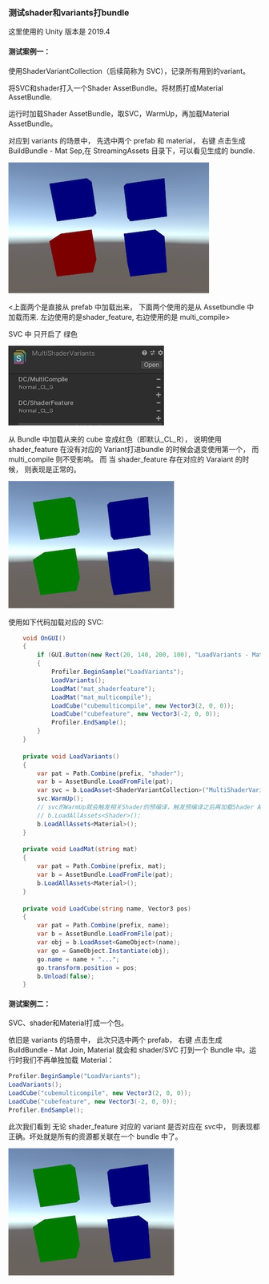 ### 测试shader和variants打bundle

这里使用的 Unity 版本是 2019.4

#### 测试案例一：


使用ShaderVariantCollection（后续简称为 SVC），记录所有用到的variant。

将SVC和shader打入一个Shader AssetBundle。将材质打成Material AssetBundle.

运行时加载Shader AssetBundle，取SVC，WarmUp，再加载Material AssetBundle。

对应到 variants 的场景中， 先选中两个 prefab 和 material， 右键 点击生成 BuildBundle - Mat Sep,在 StreamingAssets 目录下，可以看见生成的 bundle.


![](.github/var1.jpg)

<上面两个是直接从 prefab 中加载出来， 下面两个使用的是从 Assetbundle 中加载而来. 左边使用的是shader_feature, 右边使用的是 multi_compile>

SVC 中 只开启了 绿色

![](.github/var2.jpg)

从 Bundle 中加载从来的 cube 变成红色（即默认_CL_R）， 说明使用 shader_feature 在没有对应的 Variant打进bundle 的时候会退变使用第一个， 而 multi_compile 则不受影响。 而 当 shader_feature 存在对应的 Varaiant 的时候， 则表现是正常的。


![](.github/var3.jpg)

使用如下代码加载对应的 SVC:

```csharp
    void OnGUI()
    {
        if (GUI.Button(new Rect(20, 140, 200, 100), "LoadVariants - Mat"))
        {
            Profiler.BeginSample("LoadVariants");
            LoadVariants();
            LoadMat("mat_shaderfeature");
            LoadMat("mat_multicompile");
            LoadCube("cubemulticompile", new Vector3(2, 0, 0));
            LoadCube("cubefeature", new Vector3(-2, 0, 0));
            Profiler.EndSample();
        }
    }

    private void LoadVariants()
    {
        var pat = Path.Combine(prefix, "shader");
        var b = AssetBundle.LoadFromFile(pat);
        var svc = b.LoadAsset<ShaderVariantCollection>("MultiShaderVariants");
        svc.WarmUp();
        // svc的WarmUp就会触发相关Shader的预编译，触发预编译之后再加载Shader Asset即可
        // b.LoadAllAssets<Shader>();
        b.LoadAllAssets<Material>();
    }

    private void LoadMat(string mat)
    {
        var pat = Path.Combine(prefix, mat);
        var b = AssetBundle.LoadFromFile(pat);
        b.LoadAllAssets<Material>();
    }

    private void LoadCube(string name, Vector3 pos)
    {
        var pat = Path.Combine(prefix, name);
        var b = AssetBundle.LoadFromFile(pat);
        var obj = b.LoadAsset<GameObject>(name);
        var go = GameObject.Instantiate(obj);
        go.name = name + "...";
        go.transform.position = pos;
        b.Unload(false);
    }
```

#### 测试案例二：

SVC、shader和Material打成一个包。

依旧是 variants 的场景中， 此次只选中两个 prefab， 右键 点击生成 BuildBundle - Mat Join, Material 就会和 shader/SVC 打到一个 Bundle 中。运行时我们不再单独加载 Material：

```csharp
Profiler.BeginSample("LoadVariants");
LoadVariants();
LoadCube("cubemulticompile", new Vector3(2, 0, 0));
LoadCube("cubefeature", new Vector3(-2, 0, 0));
Profiler.EndSample();
```

此次我们看到 无论 shader_feature 对应的 variant 是否对应在 svc中， 则表现都正确。坏处就是所有的资源都关联在一个 bundle 中了。


![](.github/var3.jpg)